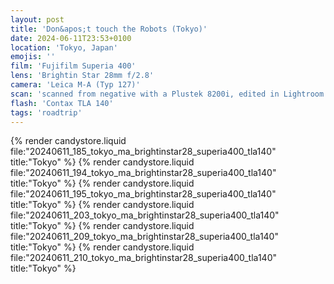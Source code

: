 ```yaml
---
layout: post
title: 'Don&apos;t touch the Robots (Tokyo)'
date: 2024-06-11T23:53+0100
location: 'Tokyo, Japan'
emojis: ''
film: 'Fujifilm Superia 400'
lens: 'Brightin Star 28mm f/2.8'
camera: 'Leica M-A (Typ 127)'
scan: 'scanned from negative with a Plustek 8200i, edited in Lightroom'
flash: 'Contax TLA 140'
tags: 'roadtrip'
---
```


{% render candystore.liquid file:"20240611_185_tokyo_ma_brightinstar28_superia400_tla140" title:"Tokyo" %}
{% render candystore.liquid file:"20240611_194_tokyo_ma_brightinstar28_superia400_tla140" title:"Tokyo" %}
{% render candystore.liquid file:"20240611_195_tokyo_ma_brightinstar28_superia400_tla140" title:"Tokyo" %}
{% render candystore.liquid file:"20240611_203_tokyo_ma_brightinstar28_superia400_tla140" title:"Tokyo" %}
{% render candystore.liquid file:"20240611_209_tokyo_ma_brightinstar28_superia400_tla140" title:"Tokyo" %}
{% render candystore.liquid file:"20240611_210_tokyo_ma_brightinstar28_superia400_tla140" title:"Tokyo" %}